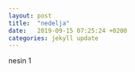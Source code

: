 ```yaml
---
layout: post
title:  "nedelja"
date:   2019-09-15 07:25:24 +0200
categories: jekyll update
---
```



nesin 1  